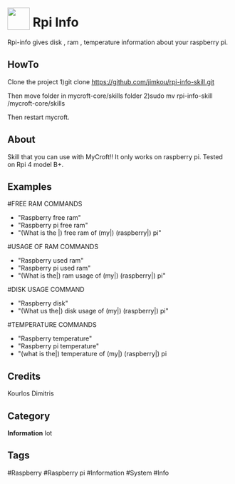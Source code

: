 # <img src="https://raw.githack.com/FortAwesome/Font-Awesome/master/svgs/solid/gem.svg" card_color="#40DBB0" width="50" height="50" style="vertical-align:bottom"/> Rpi Info
Rpi-info gives disk , ram , temperature information about your raspberry pi.


## HowTo
Clone the project
1)git clone https://github.com/jimkou/rpi-info-skill.git

Then move folder in mycroft-core/skills folder
2)sudo mv rpi-info-skill /mycroft-core/skills

Then restart mycroft.

## About
Skill that you can use with MyCroft!!
It only works on raspberry pi. Tested on Rpi 4 model B+.

## Examples

#FREE RAM COMMANDS
* "Raspberry free ram"
* "Raspberry pi free ram"
* "(What is the |) free ram of (my|) (raspberry|) pi"

#USAGE OF RAM COMMANDS
* "Raspberry used ram"
* "Raspberry pi used ram"
* "(What is the|) ram usage of (my|) (raspberry|) pi"

#DISK USAGE COMMAND
* "Raspberry disk"
* "(What us the|) disk usage of (my|) (raspberry|) pi"

#TEMPERATURE COMMANDS
* "Raspberry temperature"
* "Raspberry pi temperature"
* "(what is the|) temperature of (my|) (raspberry|) pi

## Credits
Kourlos Dimitris

## Category
**Information**
Iot

## Tags
#Raspberry
#Raspberry pi
#Information
#System
#Info

